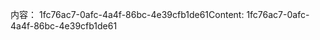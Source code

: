 <span data-ttu-id="5388c-101">内容： 1fc76ac7-0afc-4a4f-86bc-4e39cfb1de61</span><span class="sxs-lookup"><span data-stu-id="5388c-101">Content: 1fc76ac7-0afc-4a4f-86bc-4e39cfb1de61</span></span>